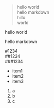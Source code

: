 >hello world  
hello markdown  
hillo  
world

hello world  

hello markdown

#1234  
##1234  
###1234  

- item1  
- item2  
- item3  

1. a
2. b
3. c
